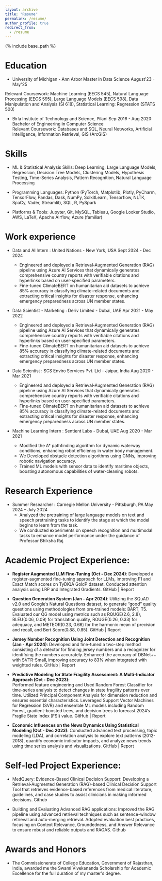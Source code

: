 ```yaml
---
layout: archive
title: "Resume"
permalink: /resume/
author_profile: true
redirect_from:
  - /resume
---
```


{% include base_path %}

Education
======
* University of Michigan - Ann Arbor
Master in Data Science                                                                            August'23 - May'25

Relevant Coursework: Machine Learning (EECS 545), Natural Language Processing (EECS 595), Large Language Models (EECS 598), Data Manipulation and Analysis (SI 618), Statistical Learning: Regression (STATS 500)     

* Birla Institute of Technology and Science, Pilani			        	                                Sep 2016 - Aug 2020
Bachelor of Engineering in Computer Science                                                                                                          
Relevant Coursework: Databases and SQL, Neural Networks, Artificial Intelligence, Information Retrieval, GIS (ArcGIS)


Skills
======
* ML & Statistical Analysis Skills: Deep Learning, Large Language Models, Regression, Decision Tree Models, Clustering Models, Hypothesis Testing, Time-Series Analysis, Pattern Recognition, Natural Language Processing

* Programming Languages: Python (PyTorch, Matplotlib, Plotly, PyCharm, TensorFlow, Pandas, Dask, NumPy, ScikitLearn, Tensorflow, NLTK, SpaCy, Vader, Streamlit), SQL, R, PySpark

* Platforms & Tools: Jupyter, Git, MySQL, Tableau, Google Looker Studio, AWS, LaTeX, Apache Airflow, Azure (familiar)

Work experience
======

* Data and AI Intern : United Nations - New York, USA
Sept 2024 - Dec 2024
  * Engineered and deployed a Retrieval-Augmented Generation (RAG) pipeline using Azure AI Services that dynamically generates comprehensive country reports with verifiable citations and hyperlinks based on user-specified parameters.
  * Fine-tuned ClimateBERT on humanitarian aid datasets to achieve 85% accuracy in classifying climate-related documents and extracting critical insights for disaster response, enhancing emergency preparedness across UN member states.

* Data Scientist - Marketing : Deriv Limited - Dubai, UAE 
Apr 2021 - May 2022
  * Engineered and deployed a Retrieval-Augmented Generation (RAG) pipeline using Azure AI Services that dynamically generates comprehensive country reports with verifiable citations and hyperlinks based on user-specified parameters.
  * Fine-tuned ClimateBERT on humanitarian aid datasets to achieve 85% accuracy in classifying climate-related documents and extracting critical insights for disaster response, enhancing emergency preparedness across UN member states.
 
* Data Scientist : SCS Enviro Services Pvt. Ltd - Jaipur, India
Aug 2020 - Mar 2021
  * Engineered and deployed a Retrieval-Augmented Generation (RAG) pipeline using Azure AI Services that dynamically generates comprehensive country reports with verifiable citations and hyperlinks based on user-specified parameters.
  * Fine-tuned ClimateBERT on humanitarian aid datasets to achieve 85% accuracy in classifying climate-related documents and extracting critical insights for disaster response, enhancing emergency preparedness across UN member states.

* Machine Learning Intern : Sentient Labs -  Dubai, UAE
Aug 2020 - Mar 2021
  * Modified the A* pathfinding algorithm for dynamic waterway conditions, enhancing robot efficiency in water body management.
  * We Developed obstacle detection algorithms using CNNs, improving robotic navigation accuracy.
  * Trained ML models with sensor data to identify maritime objects, boosting autonomous capabilities of water-cleaning robots.

Research Experience
======
* Summer Researcher : Carnegie Mellon University - Pittsburgh, PA
May 2024 – July 2024
  * ​​Analyzed the pretraining of large language models on text and speech pretraining tasks to identify the stage at which the model begins to learn from the task.
  * We conducted experiments on speech recognition and multimodal tasks to enhance model performance under the guidance of Professor Bhiksha Raj.
 

Academic Project Experience:
======
* **Register Augmented LLM Fine-Tuning (Oct - Dec 2024)**: Developed a register-augmented fine-tuning approach for LLMs, improving F1 and Exact Match scores on TyDiQA GoldP dataset. Conducted attention analysis using LRP and Integrated Gradients. GitHub | Report

* **Question Generation System (Jan - Apr 2024)**: Utilizing the SQuAD v2.0 and Google’s Natural Questions dataset, to generate “good” quality questions using methodologies from pre-trained models: BART, T5. Evaluated our QG model using metrics such as RQUGE(2.6, 2.8), BLEU(0.06, 0.09) for translation quality, ROUGE(0.26, 0.33) for adequacy, and METEOR(0.23, 0.66) for the harmonic mean of precision and recall, and Bert Score(0.88, 0.85). GitHub | Report

* **Jersey Number Recognition Using Joint Detection and Recognition (Jan - Apr 2024)**:
Developed and fine-tuned a two-step method consisting of a detector for finding jersey numbers and a recognizer for identifying the numbers accurately. ​​Enhanced the accuracy of DBNet++ with SVTR-Small, improving accuracy to 83% when integrated with weighted rules. GitHub | Report

* **Predictive Modeling for State Fragility Assessment: A Multi-Indicator Approach (Oct - Dec 2023)**:	                 
Performed feature engineering and Used Random Forest Classifier for time-series analysis to detect changes in state fragility patterns over time. Utilized Principal Component Analysis for dimension reduction and ensures essential characteristics.
Leveraged Support Vector Machines for Regression (SVR) and ensemble ML models including Random Forest, gradient-boosted trees, and decision trees to forecast 2024’s Fragile State Index (FSI) value. GitHub | Report

* **Economic Influences on the News Dynamics Using Statistical Modeling (Oct - Dec 2023)**: Conducted advanced text processing, topic modeling (LDA), and correlation analysis to explore text patterns (2012-2018), quantify economic indicator impacts, and analyze news trends using time series analysis and visualizations. GitHub | Report


Self-led Project Experience:
======
* MedQuery: Evidence-Based Clinical Decision Support: Developing a Retrieval-Augmented Generation (RAG)-based Clinical Decision Support Tool that retrieves evidence-based references from medical literature, guidelines, and case studies to assist clinicians in making informed decisions. Github

* Building and Evaluating Advanced RAG applications: Improved the RAG pipeline using advanced retrieval techniques such as sentence-window retrieval and auto-merging retrieval. Adopted evaluation best practices, focusing on Context Relevance, Groundedness, and Answer Relevance to ensure robust and reliable outputs and RAGAS. Github				                     	


<!--
* 


* Data Scientist - Marketing : Deriv Limited - Dubai, UAE
  * GitHub University
  * Duties included: Merging pull requests
  * Supervisor: Professor Hub

* Summer 2015: Research Assistant
  * GitHub University
  * Duties included: Tagging issues
  * Supervisor: Professor Git
  --->
  
<!--
Skills
======
* Skill 1
* Skill 2
  * Sub-skill 2.1
  * Sub-skill 2.2
  * Sub-skill 2.3
* Skill 3
-->
  
Awards and Honors
======
* The Commissionerate of College Education, Government of Rajasthan, India, awarded me the Swami Vivekananda Scholarship for Academic Excellence for the full duration of my master's degree. 
